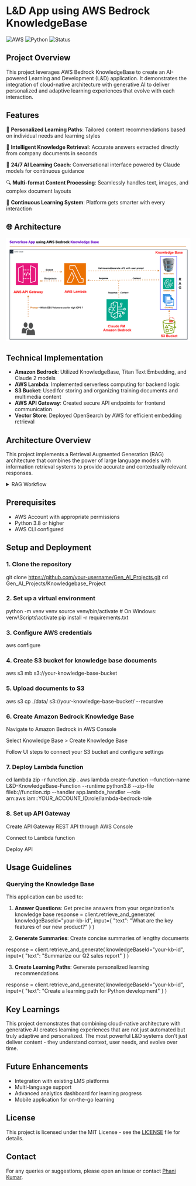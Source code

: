 # L&D App using AWS Bedrock KnowledgeBase

![AWS](https://img.shields.io/badge/AWS-Bedrock-orange) ![Python](https://img.shields.io/badge/Python-3.8%2B-blue) ![Status](https://img.shields.io/badge/Status-Completed-brightgreen)

## Project Overview

This project leverages AWS Bedrock KnowledgeBase to create an AI-powered Learning and Development (L&D) application. It demonstrates the integration of cloud-native architecture with generative AI to deliver personalized and adaptive learning experiences that evolve with each interaction.

## Features

🚀 **Personalized Learning Paths**: Tailored content recommendations based on individual needs and learning styles

🧠 **Intelligent Knowledge Retrieval**: Accurate answers extracted directly from company documents in seconds

💬 **24/7 AI Learning Coach**: Conversational interface powered by Claude models for continuous guidance

🔍 **Multi-format Content Processing**: Seamlessly handles text, images, and complex document layouts

🔄 **Continuous Learning System**: Platform gets smarter with every interaction

## 🌐 Architecture

![Knowledge Base](./knowledgebase.gif)

## Technical Implementation

- **Amazon Bedrock**: Utilized KnowledgeBase, Titan Text Embedding, and Claude 2 models
- **AWS Lambda**: Implemented serverless computing for backend logic
- **S3 Bucket**: Used for storing and organizing training documents and multimedia content
- **AWS API Gateway**: Created secure API endpoints for frontend communication
- **Vector Store**: Deployed OpenSearch by AWS for efficient embedding retrieval

## Architecture Overview

This project implements a Retrieval Augmented Generation (RAG) architecture that combines the power of large language models with information retrieval systems to provide accurate and contextually relevant responses.

<details>
<summary>RAG Workflow</summary>

1. **Indexing Pipeline** (offline process):
   - **Load**: Document loaders ingest data from S3 buckets
   - **Split**: Text splitters break documents into manageable chunks
   - **Store**: Chunks are converted to embeddings and stored in OpenSearch

2. **Retrieval and Generation** (runtime process):
   - User submits a query through the API
   - System retrieves relevant information from knowledge base
   - Retrieved context augments the original query
   - Claude model generates a response based on the augmented prompt
</details>

## Prerequisites

- AWS Account with appropriate permissions
- Python 3.8 or higher
- AWS CLI configured

## Setup and Deployment

### 1. Clone the repository

git clone https://github.com/your-username/Gen_AI_Projects.git
cd Gen_AI_Projects/Knowledgebase_Project


### 2. Set up a virtual environment

python -m venv venv
source venv/bin/activate # On Windows: venv\Scripts\activate
pip install -r requirements.txt

### 3. Configure AWS credentials

aws configure

### 4. Create S3 bucket for knowledge base documents

aws s3 mb s3://your-knowledge-base-bucket

### 5. Upload documents to S3

aws s3 cp ./data/ s3://your-knowledge-base-bucket/ --recursive

### 6. Create Amazon Bedrock Knowledge Base

Navigate to Amazon Bedrock in AWS Console

Select Knowledge Base > Create Knowledge Base

Follow UI steps to connect your S3 bucket and configure settings

### 7. Deploy Lambda function

cd lambda
zip -r function.zip .
aws lambda create-function
--function-name L&D-KnowledgeBase-Function
--runtime python3.8
--zip-file fileb://function.zip
--handler app.lambda_handler
--role arn:aws:iam::YOUR_ACCOUNT_ID:role/lambda-bedrock-role

### 8. Set up API Gateway

Create API Gateway REST API through AWS Console

Connect to Lambda function

Deploy API

## Usage Guidelines

### Querying the Knowledge Base

This application can be used to:

1. **Answer Questions**: Get precise answers from your organization's knowledge base
response = client.retrieve_and_generate(
knowledgeBaseId="your-kb-id",
input={
"text": "What are the key features of our new product?"
}
)

2. **Generate Summaries**: Create concise summaries of lengthy documents

response = client.retrieve_and_generate(
knowledgeBaseId="your-kb-id",
input={
"text": "Summarize our Q2 sales report"
}
)

3. **Create Learning Paths**: Generate personalized learning recommendations

response = client.retrieve_and_generate(
knowledgeBaseId="your-kb-id",
input={
"text": "Create a learning path for Python development"
}
)

## Key Learnings

This project demonstrates that combining cloud-native architecture with generative AI creates learning experiences that are not just automated but truly adaptive and personalized. The most powerful L&D systems don't just deliver content - they understand context, user needs, and evolve over time.

## Future Enhancements

- Integration with existing LMS platforms
- Multi-language support
- Advanced analytics dashboard for learning progress
- Mobile application for on-the-go learning

## License

This project is licensed under the MIT License - see the [LICENSE](LICENSE) file for details.

## Contact

For any queries or suggestions, please open an issue or contact [Phani Kumar](mailto:pkkolla24@gmail.com).
